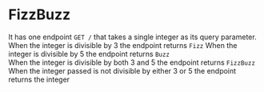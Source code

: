 # FizzBuzz

It has one endpoint `GET /` that takes a single integer as its query parameter.
When the integer is divisible by 3 the endpoint returns `Fizz`
When the integer is divisible by 5 the endpoint returns `Buzz`   
When the integer is divisible by both 3 and 5 the endpoint returns `FizzBuzz`
When the integer passed is not divisible by either 3 or 5 the endpoint returns the integer